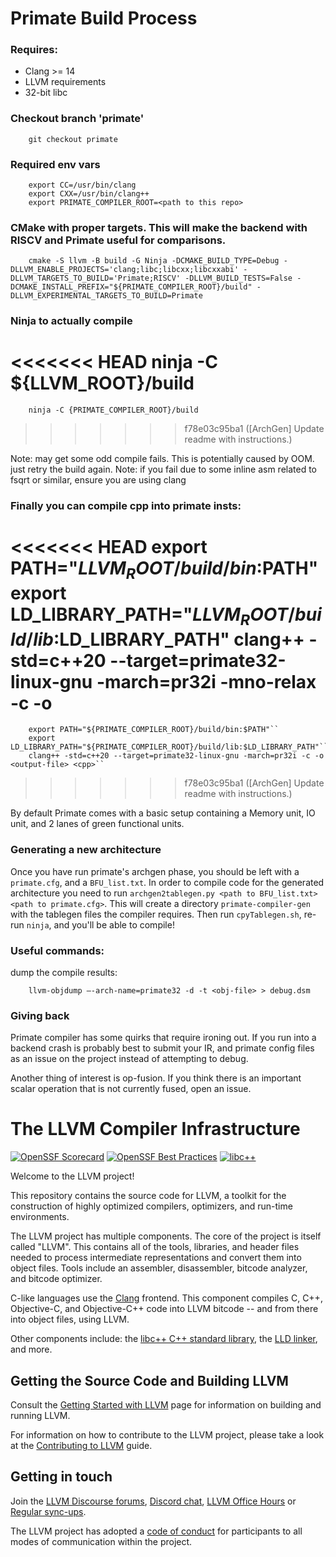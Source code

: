 # Primate Build Process

### Requires:

 - Clang >= 14
 - LLVM requirements
 - 32-bit libc

### Checkout branch 'primate'

        git checkout primate

### Required env vars

        export CC=/usr/bin/clang
        export CXX=/usr/bin/clang++
        export PRIMATE_COMPILER_ROOT=<path to this repo>

### CMake with proper targets. This will make the backend with RISCV and Primate useful for comparisons.

        cmake -S llvm -B build -G Ninja -DCMAKE_BUILD_TYPE=Debug -DLLVM_ENABLE_PROJECTS='clang;libc;libcxx;libcxxabi' -DLLVM_TARGETS_TO_BUILD='Primate;RISCV' -DLLVM_BUILD_TESTS=False -DCMAKE_INSTALL_PREFIX="${PRIMATE_COMPILER_ROOT}/build" -DLLVM_EXPERIMENTAL_TARGETS_TO_BUILD=Primate

### Ninja to actually compile

<<<<<<< HEAD
        ninja -C ${LLVM_ROOT}/build
=======
        ninja -C {PRIMATE_COMPILER_ROOT}/build
>>>>>>> f78e03c95ba1 ([ArchGen] Update readme with instructions.)
    
Note: may get some odd compile fails. This is potentially caused by OOM. just retry the build again.
Note: if you fail due to some inline asm related to fsqrt or similar, ensure you are using clang

### Finally you can compile cpp into primate insts:

<<<<<<< HEAD
        export PATH="${LLVM_ROOT}/build/bin:$PATH"
        export LD_LIBRARY_PATH="${LLVM_ROOT}/build/lib:$LD_LIBRARY_PATH"
        clang++ -std=c++20 --target=primate32-linux-gnu -march=pr32i -mno-relax -c -o <output-file> <cpp>
=======
        export PATH="${PRIMATE_COMPILER_ROOT}/build/bin:$PATH"``
        export LD_LIBRARY_PATH="${PRIMATE_COMPILER_ROOT}/build/lib:$LD_LIBRARY_PATH"``
        clang++ -std=c++20 --target=primate32-linux-gnu -march=pr32i -c -o <output-file> <cpp>``
>>>>>>> f78e03c95ba1 ([ArchGen] Update readme with instructions.)

By default Primate comes with a basic setup containing a Memory unit, IO unit, and 2 lanes of green functional units. 

### Generating a new architecture

Once you have run primate's archgen phase, you should be left with a `primate.cfg`, and a `BFU_list.txt`. 
In order to compile code for the generated architecture you need to run `archgen2tablegen.py <path to BFU_list.txt> <path to primate.cfg>`.
This will create a directory `primate-compiler-gen` with the tablegen files the compiler requires. 
Then run `cpyTablegen.sh`, re-run `ninja`, and you'll be able to compile!

### Useful commands:

dump the compile results:

        llvm-objdump –-arch-name=primate32 -d -t <obj-file> > debug.dsm

### Giving back

Primate compiler has some quirks that require ironing out. If you run into a backend crash is probably best to submit your IR, and primate config files as an issue on the project instead of attempting to debug.

Another thing of interest is op-fusion. If you think there is an important scalar operation that is not currently fused, open an issue. 

# The LLVM Compiler Infrastructure

[![OpenSSF Scorecard](https://api.securityscorecards.dev/projects/github.com/llvm/llvm-project/badge)](https://securityscorecards.dev/viewer/?uri=github.com/llvm/llvm-project)
[![OpenSSF Best Practices](https://www.bestpractices.dev/projects/8273/badge)](https://www.bestpractices.dev/projects/8273)
[![libc++](https://github.com/llvm/llvm-project/actions/workflows/libcxx-build-and-test.yaml/badge.svg?branch=main&event=schedule)](https://github.com/llvm/llvm-project/actions/workflows/libcxx-build-and-test.yaml?query=event%3Aschedule)

Welcome to the LLVM project!

This repository contains the source code for LLVM, a toolkit for the
construction of highly optimized compilers, optimizers, and run-time
environments.

The LLVM project has multiple components. The core of the project is
itself called "LLVM". This contains all of the tools, libraries, and header
files needed to process intermediate representations and convert them into
object files. Tools include an assembler, disassembler, bitcode analyzer, and
bitcode optimizer.

C-like languages use the [Clang](http://clang.llvm.org/) frontend. This
component compiles C, C++, Objective-C, and Objective-C++ code into LLVM bitcode
-- and from there into object files, using LLVM.

Other components include:
the [libc++ C++ standard library](https://libcxx.llvm.org),
the [LLD linker](https://lld.llvm.org), and more.

## Getting the Source Code and Building LLVM

Consult the
[Getting Started with LLVM](https://llvm.org/docs/GettingStarted.html#getting-the-source-code-and-building-llvm)
page for information on building and running LLVM.

For information on how to contribute to the LLVM project, please take a look at
the [Contributing to LLVM](https://llvm.org/docs/Contributing.html) guide.

## Getting in touch

Join the [LLVM Discourse forums](https://discourse.llvm.org/), [Discord
chat](https://discord.gg/xS7Z362),
[LLVM Office Hours](https://llvm.org/docs/GettingInvolved.html#office-hours) or
[Regular sync-ups](https://llvm.org/docs/GettingInvolved.html#online-sync-ups).

The LLVM project has adopted a [code of conduct](https://llvm.org/docs/CodeOfConduct.html) for
participants to all modes of communication within the project.

